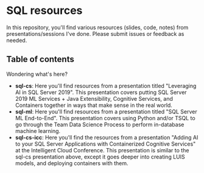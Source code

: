 # SQL resources

In this repository, you'll find various resources (slides, code, notes) from presentations/sessions I've done. Please submit issues or feedback as needed. 

## Table of contents

Wondering what's here?

- **sql-cs**: Here you'll find resources from a presentation titled "Leveraging AI in SQL Server 2019". This presentation covers putting SQL Server 2019 ML Services + Java Extensibility, Cognitive Services, and Containers together in ways that make sense in the real world.
- **sql-ml**: Here you'll find resources from a presentation titled "SQL Server ML End-to-End". This presentation covers using Python and/or TSQL to go through the Team Data Science Process to perform in-database machine learning.
- **sql-cs-icc**: Here you'll find the resources from a presentation "Adding AI to your SQL Server Applications with Containerized Cognitive Services" at the Intelligent Cloud Conference. This presentation is similar to the sql-cs presentation above, except it goes deeper into creating LUIS models, and deploying containers with them.   